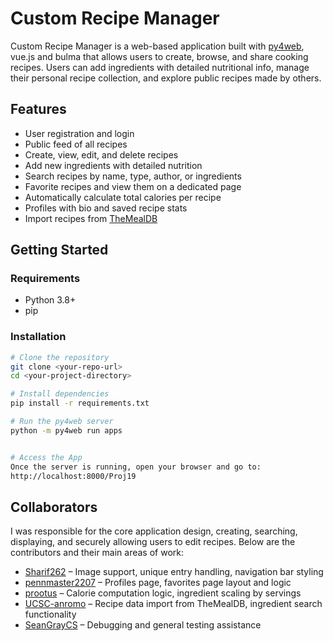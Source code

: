 # Custom Recipe Manager

Custom Recipe Manager is a web-based application built with [py4web](https://py4web.com/), vue.js and bulma that allows users to create, browse, and share cooking recipes. Users can add ingredients with detailed nutritional info, manage their personal recipe collection, and explore public recipes made by others.

## Features

- User registration and login
- Public feed of all recipes
- Create, view, edit, and delete recipes
- Add new ingredients with detailed nutrition
- Search recipes by name, type, author, or ingredients
- Favorite recipes and view them on a dedicated page
- Automatically calculate total calories per recipe
- Profiles with bio and saved recipe stats
- Import recipes from [TheMealDB](https://www.themealdb.com/)

## Getting Started

### Requirements

- Python 3.8+
- pip

### Installation

```bash
# Clone the repository
git clone <your-repo-url>
cd <your-project-directory>

# Install dependencies
pip install -r requirements.txt

# Run the py4web server
python -m py4web run apps


# Access the App
Once the server is running, open your browser and go to:
http://localhost:8000/Proj19

```

## Collaborators

I was responsible for the core application design, creating, searching, displaying, and securely allowing users to edit recipes. Below are the contributors and their main areas of work:

- [Sharif262](https://github.com/Sharif262) – Image support, unique entry handling, navigation bar styling
- [pennmaster2207](https://github.com/pennmaster2207) – Profiles page, favorites page layout and logic
- [prootus](https://github.com/prootus) – Calorie computation logic, ingredient scaling by servings
- [UCSC-anromo](https://github.com/UCSC-anromo) – Recipe data import from TheMealDB, ingredient search functionality
- [SeanGrayCS](https://github.com/SeanGrayCS) – Debugging and general testing assistance


